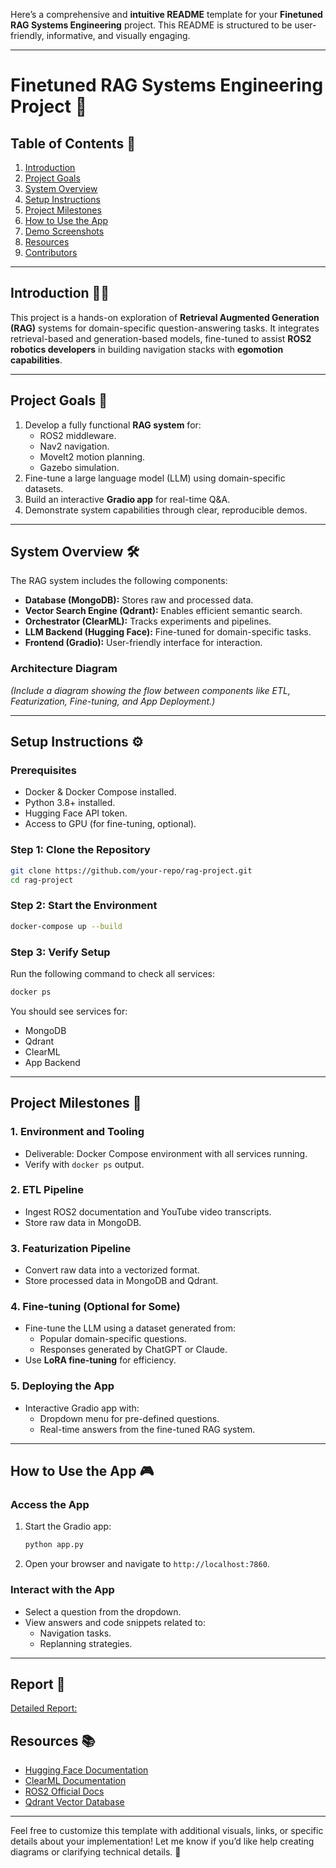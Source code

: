 Here’s a comprehensive and **intuitive README** template for your **Finetuned RAG Systems Engineering** project. This README is structured to be user-friendly, informative, and visually engaging.

---

# **Finetuned RAG Systems Engineering Project** 🚀

## **Table of Contents** 📖
1. [Introduction](#introduction)
2. [Project Goals](#project-goals)
3. [System Overview](#system-overview)
4. [Setup Instructions](#setup-instructions)
5. [Project Milestones](#project-milestones)
6. [How to Use the App](#how-to-use-the-app)
7. [Demo Screenshots](#demo-screenshots)
8. [Resources](#resources)
9. [Contributors](#contributors)

---

## **Introduction** 🧑‍💻
This project is a hands-on exploration of **Retrieval Augmented Generation (RAG)** systems for domain-specific question-answering tasks. It integrates retrieval-based and generation-based models, fine-tuned to assist **ROS2 robotics developers** in building navigation stacks with **egomotion capabilities**.

---

## **Project Goals** 🎯
1. Develop a fully functional **RAG system** for:
   - ROS2 middleware.
   - Nav2 navigation.
   - MoveIt2 motion planning.
   - Gazebo simulation.
2. Fine-tune a large language model (LLM) using domain-specific datasets.
3. Build an interactive **Gradio app** for real-time Q&A.
4. Demonstrate system capabilities through clear, reproducible demos.

---

## **System Overview** 🛠️
The RAG system includes the following components:
- **Database (MongoDB):** Stores raw and processed data.
- **Vector Search Engine (Qdrant):** Enables efficient semantic search.
- **Orchestrator (ClearML):** Tracks experiments and pipelines.
- **LLM Backend (Hugging Face):** Fine-tuned for domain-specific tasks.
- **Frontend (Gradio):** User-friendly interface for interaction.

### **Architecture Diagram**
*(Include a diagram showing the flow between components like ETL, Featurization, Fine-tuning, and App Deployment.)*

---

## **Setup Instructions** ⚙️

### **Prerequisites**
- Docker & Docker Compose installed.
- Python 3.8+ installed.
- Hugging Face API token.
- Access to GPU (for fine-tuning, optional).

### **Step 1: Clone the Repository**
```bash
git clone https://github.com/your-repo/rag-project.git
cd rag-project
```

### **Step 2: Start the Environment**
```bash
docker-compose up --build
```

### **Step 3: Verify Setup**
Run the following command to check all services:
```bash
docker ps
```

You should see services for:
- MongoDB
- Qdrant
- ClearML
- App Backend

---

## **Project Milestones** 📍

### **1. Environment and Tooling**
- Deliverable: Docker Compose environment with all services running.
- Verify with `docker ps` output.

### **2. ETL Pipeline**
- Ingest ROS2 documentation and YouTube video transcripts.
- Store raw data in MongoDB.

### **3. Featurization Pipeline**
- Convert raw data into a vectorized format.
- Store processed data in MongoDB and Qdrant.

### **4. Fine-tuning (Optional for Some)**
- Fine-tune the LLM using a dataset generated from:
  - Popular domain-specific questions.
  - Responses generated by ChatGPT or Claude.
- Use **LoRA fine-tuning** for efficiency.

### **5. Deploying the App**
- Interactive Gradio app with:
  - Dropdown menu for pre-defined questions.
  - Real-time answers from the fine-tuned RAG system.

---

## **How to Use the App** 🎮

### **Access the App**
1. Start the Gradio app:
   ```bash
   python app.py
   ```
2. Open your browser and navigate to `http://localhost:7860`.

### **Interact with the App**
- Select a question from the dropdown.
- View answers and code snippets related to:
  - Navigation tasks.
  - Replanning strategies.

---

## **Report** 📸

[Detailed Report:](./RAG_System_for_Robotics/Finetuned_RAG_Systems_Engineering_Report_.pdf)

## **Resources** 📚
- [Hugging Face Documentation](https://huggingface.co/docs)
- [ClearML Documentation](https://clear.ml/docs/)
- [ROS2 Official Docs](https://docs.ros.org/en/foxy/)
- [Qdrant Vector Database](https://qdrant.tech/)


---

Feel free to customize this template with additional visuals, links, or specific details about your implementation! Let me know if you’d like help creating diagrams or clarifying technical details. 🚀